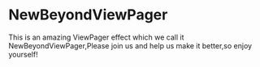 # NewBeyondViewPager
This is an amazing ViewPager effect which we call it NewBeyondViewPager,Please join us and help us make it better,so enjoy yourself!
